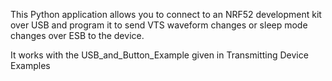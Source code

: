 This Python application allows you to connect to an NRF52 development kit over USB and program it to send VTS waveform changes or sleep mode changes over ESB to the device.

It works with the USB_and_Button_Example given in Transmitting Device Examples
